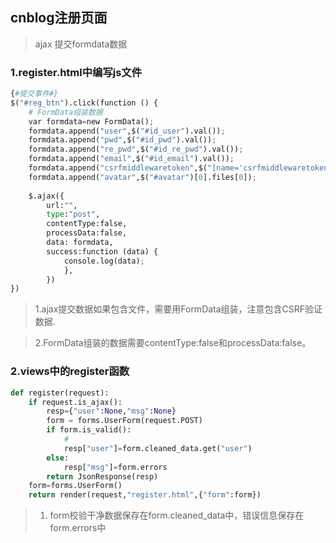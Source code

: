 ## cnblog注册页面
> ajax 提交formdata数据
### 1.register.html中编写js文件
```python
{#提交事件#}
$("#reg_btn").click(function () {
    # FormData组装数据
    var formdata=new FormData();
    formdata.append("user",$("#id_user").val());
    formdata.append("pwd",$("#id_pwd").val());
    formdata.append("re_pwd",$("#id_re_pwd").val());
    formdata.append("email",$("#id_email").val());
    formdata.append("csrfmiddlewaretoken",$("[name='csrfmiddlewaretoken']").val());
    formdata.append("avatar",$("#avatar")[0].files[0]);
    
    $.ajax({
        url:"",
        type:"post",
        contentType:false,
        processData:false,
        data: formdata,
        success:function (data) {
            console.log(data);
            },
        })
})
```
> 1.ajax提交数据如果包含文件，需要用FormData组装，注意包含CSRF验证数据.

> 2.FormData组装的数据需要contentType:false和processData:false。
### 2.views中的register函数
```python
def register(request):
    if request.is_ajax():
        resp={"user":None,"msg":None}
        form = forms.UserForm(request.POST)
        if form.is_valid():
            # 
            resp["user"]=form.cleaned_data.get("user")
        else:
            resp["msg"]=form.errors
        return JsonResponse(resp)
    form=forms.UserForm()
    return render(request,"register.html",{"form":form})
```
> 1. form校验干净数据保存在form.cleaned_data中，错误信息保存在form.errors中
